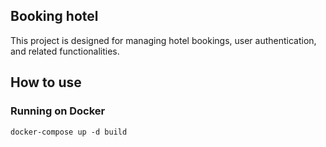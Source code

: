 ## Booking hotel

This project is designed for managing hotel bookings, user authentication, and related functionalities.

## How to use

### Running on Docker

```
docker-compose up -d build
```
